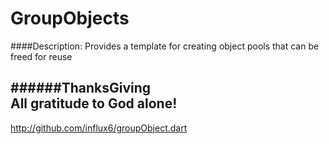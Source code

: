 # GroupObjects

####Description: 
   Provides a template for creating object pools that can be freed for reuse

    
######ThanksGiving    
All gratitude to God alone!
---------------------------------------------------------------------------------------------------
http://github.com/influx6/groupObject.dart
